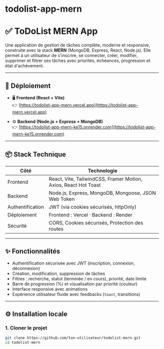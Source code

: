 # todolist-app-mern
# ✅ ToDoList MERN App

Une application de gestion de tâches complète, moderne et responsive, construite avec la stack **MERN** (MongoDB, Express, React, Node.js). Elle permet à un utilisateur de s'inscrire, se connecter, créer, modifier, supprimer et filtrer ses tâches avec priorités, échéances, progression et état d'achèvement.

---

## 🔗 Déploiement

- 🖥️ **Frontend (React + Vite)**  
  👉 [https://todolist-app-mern.vercel.app](https://todolist-app-mern.vercel.app)

- ⚙️ **Backend (Node.js + Express + MongoDB)**  
  👉 [https://todolist-app-mern-ke15.onrender.com](https://todolist-app-mern-ke15.onrender.com)

---

## 📦 Stack Technique

| Côté | Technologie |
|------|-------------|
| Frontend | React, Vite, TailwindCSS, Framer Motion, Axios, React Hot Toast |
| Backend | Node.js, Express, MongoDB, Mongoose, JSON Web Token |
| Authentification | JWT (via cookies sécurisés, httpOnly) |
| Déploiement | Frontend : Vercel · Backend : Render |
| Sécurité | CORS, Cookies sécurisés, Protection des routes |

---

## ✨ Fonctionnalités

- Authentification sécurisée avec JWT (inscription, connexion, déconnexion)
- Création, modification, suppression de tâches
- Filtres : recherche, statut (terminée / en cours), priorité, date limite
- Barre de progression (%) et visualisation par priorité (couleur)
- Interface responsive avec animations
- Expérience utilisateur fluide avec feedbacks (`toast`, transitions)

---

## ⚙️ Installation locale

### 1. Cloner le projet

```bash
git clone https://github.com/ton-utilisateur/todolist-mern.git
cd todolist-mern
